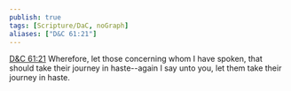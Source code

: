 ```yaml
---
publish: true
tags: [Scripture/DaC, noGraph]
aliases: ["D&C 61:21"]
---
```

[D&C 61:21](https://churchofjesuschrist.org/study/scriptures/dc-testament/dc/61?lang=eng&id=p21#p21) Wherefore, let those concerning whom I have spoken, that should take their journey in haste--again I say unto you, let them take their journey in haste.
